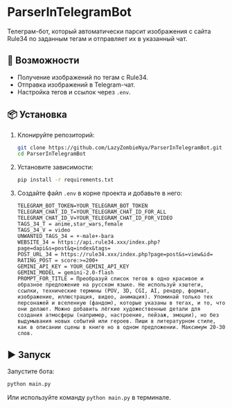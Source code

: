 # ParserInTelegramBot

Телеграм-бот, который автоматически парсит изображения с сайта Rule34 по заданным тегам и отправляет их в указанный чат.

## 🚀 Возможности

- Получение изображений по тегам с Rule34.
- Отправка изображений в Telegram-чат.
- Настройка тегов и ссылок через `.env`.

## 📦 Установка

1. Клонируйте репозиторий:

   ```bash
   git clone https://github.com/LazyZombieNya/ParserInTelegramBot.git
   cd ParserInTelegramBot
   ```

2. Установите зависимости:

   ```bash
   pip install -r requirements.txt
   ```

3. Создайте файл `.env` в корне проекта и добавьте в него:

   ```env
   TELEGRAM_BOT_TOKEN=YOUR_TELEGRAM_BOT_TOKEN
   TELEGRAM_CHAT_ID_T=YOUR_TELEGRAM_CHAT_ID_FOR_ALL
   TELEGRAM_CHAT_ID_V=YOUR_TELEGRAM_CHAT_ID_FOR_VIDEO
   TAGS_34_T = anime,star_wars,female
   TAGS_34_V = video
   UNWANTED_TAGS_34 = +-male+-bara
   WEBSITE_34 = https://api.rule34.xxx/index.php?page=dapi&s=post&q=index&tags=
   POST_URL_34 = https://rule34.xxx/index.php?page=post&s=view&id=
   RATING_POST = score:>=200+
   GEMINI_API_KEY = YOUR_GEMINI_API_KEY
   GEMINI_MODEL = gemini-2.0-flash
   PROMPT_FOR_TITLE = Преобразуй список тегов в одно красивое и образное предложение на русском языке. Не используй хэштеги, ссылки, технические термины (POV, 3D, CGI, AI, рендер, формат, изображение, иллюстрация, видео, анимация). Упоминай только тех персонажей и вселенную (фандом), которые указаны в тегах, и то, что они делают. Можно добавить лёгкие художественные детали для создания атмосферы (например, настроение, пейзаж, эмоции), но без выдумывания новых событий или героев. Пиши в литературном стиле, как в описании сцены в книге но в одном предложении. Максимум 20-30 слов.
   ```

## ▶️ Запуск

Запустите бота:

```bash
python main.py
```

Или используйте команду `python main.py` в терминале.
